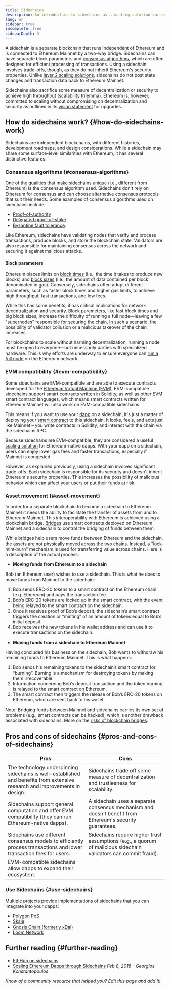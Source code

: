 ```yaml
---
title: Sidechains
description: An introduction to sidechains as a scaling solution currently utilized by the Ethereum community.
lang: en
sidebar: true
incomplete: true
sidebarDepth: 3
---
```


A sidechain is a separate blockchain that runs independent of Ethereum and is connected to Ethereum Mainnet by a two-way bridge. Sidechains can have separate block parameters and [consensus algorithms](/developers/docs/consensus-mechanisms/), which are often designed for efficient processing of transactions. Using a sidechain involves trade-offs, though, as they do not inherit Ethereum's security properties. Unlike [layer 2 scaling solutions](/layer-2/), sidechains do not post state changes and transaction data back to Ethereum Mainnet.

Sidechains also sacrifice some measure of decentralization or security to achieve high throughput ([scalability trilemma](https://vitalik.ca/general/2021/05/23/scaling.html)). Ethereum is, however, committed to scaling without compromising on decentralization and security as outlined in its [vision statement](/upgrades/vision/) for upgrades.

## How do sidechains work? {#how-do-sidechains-work}

Sidechains are independent blockchains, with different histories, development roadmaps, and design considerations. While a sidechain may share some surface-level similarities with Ethereum, it has several distinctive features.  

### Consensus algorithms {#consensus-algorithms}

One of the qualities that make sidechains unique (i.e., different from Ethereum) is the consensus algorithm used. Sidechains don't rely on Ethereum for consensus and can choose alternative consensus protocols that suit their needs. Some examples of consensus algorithms used on sidechains include:

- [Proof-of-authority](https://wikipedia.org/wiki/Proof_of_authority)
- [Delegated proof-of-stake](https://en.bitcoinwiki.org/wiki/DPoS)
- [Byzantine fault tolerance](https://decrypt.co/resources/byzantine-fault-tolerance-what-is-it-explained). 

Like Ethereum, sidechains have validating nodes that verify and process transactions, produce blocks, and store the blockchain state. Validators are also responsible for maintaining consensus across the network and securing it against malicious attacks.

#### Block parameters 

Ethereum places limits on [block times](/developers/docs/blocks/#block-time) (i.e., the time it takes to produce new blocks) and [block sizes](/developers/docs/blocks/#block-size) (i.e., the amount of data contained per block denominated in gas). Conversely, sidechains often adopt different parameters, such as faster block times and higher gas limits, to achieve high throughput, fast transactions, and low fees. 

While this has some benefits, it has critical implications for network decentralization and security. Block parameters, like fast block times and big block sizes, increase the difficulty of running a full node—leaving a few "supernodes" responsible for securing the chain. In such a scenario, the possibility of validator collusion or a malicious takeover of the chain increases.  

For blockchains to scale without harming decentralization, running a node must be open to everyone—not necessarily parties with specialized hardware. This is why efforts are underway to ensure everyone can [run a full node](/developers/docs/nodes-and-clients/#why-should-i-run-an-ethereum-node) on the Ethereum network. 

### EVM compatibility {#evm-compatibility}

Some sidechains are EVM-compatible and are able to execute contracts developed for the [Ethereum Virtual Machine (EVM)](/developers/docs/evm/). EVM-compatible sidechains support smart contracts [written in Solidity](/developers/docs/smart-contracts/languages/), as well as other EVM smart contract languages, which means smart contracts written for Ethereum Mainnet will also work on EVM-compatible sidechains. 

This means if you want to use your [dapp](/developers/docs/dapps/) on a sidechain, it's just a matter of deploying your [smart contract](/developers/docs/smart-contracts/) to this sidechain. It looks, feels, and acts just like Mainnet – you write contracts in Solidity, and interact with the chain via the sidechains RPC.

Because sidechains are EVM-compatible, they are considered a useful [scaling solution](/developers/docs/scaling/) for Ethereum-native dapps. With your dapp on a sidechain, users can enjoy lower gas fees and faster transactions, especially if Mainnet is congested. 

However, as explained previously, using a sidechain involves significant trade-offs. Each sidechain is responsible for its security and doesn't inherit Ethereum's security properties. This increases the possibility of malicious behavior which can affect your users or put their funds at risk. 

### Asset movement {#asset-movement}

In order for a separate blockchain to become a sidechain to Ethereum Mainnet it needs the ability to facilitate the transfer of assets from and to Ethereum Mainnet. This interoperability with Ethereum is achieved using a blockchain bridge. [Bridges](/bridges/) use smart contracts deployed on Ethereum Mainnet and a sidechain to control the bridging of funds between them. 

While bridges help users move funds between Ethereum and the sidechain, the assets are not physically moved across the two chains. Instead, a "lock-mint-burn" mechanism is used for transferring value across chains. Here is a description of the actual process:

- **Moving funds from Ethereum to a sidechain**

Bob (an Ethereum user) wishes to use a sidechain. This is what he does to move funds from Mainnet to the sidechain:
 
1. Bob sends ERC-20 tokens to a smart contract on the Ethereum chain (e.g. Ethereum) and pays the transaction fee. 
2. Bob’s ERC-20 tokens are locked up in the smart contract, with the event being relayed to the smart contract on the sidechain.
3. Once it receives proof of Bob’s deposit, the sidechain’s smart contract triggers the creation or “minting” of an amount of tokens equal to Bob’s initial deposit. 
4. Bob receives the new tokens in his wallet address and can use it to execute transactions on the sidechain. 

- **Moving funds from a sidechain to Ethereum Mainnet**

Having concluded his business on the sidechain, Bob wants to withdraw his remaining funds to Ethereum Mainnet. This is what happens:

1. Bob sends his remaining tokens to the sidechain’s smart contract for “burning”. Burning is a mechanism for destroying tokens by making them irrecoverable. 
2. Information concerning Bob’s deposit transaction and the token burning is relayed to the smart contract on Ethereum. 
3. The smart contract then triggers the release of Bob’s ERC-20 tokens on Ethereum, which are sent back to his wallet.

Note: Bridging funds between Mainnet and sidechains carries its own set of problems (e.g., smart contracts can be hacked), which is another drawback associated with sidechains. More on the [risks of blockchain bridges](/bridges/#bridge-risk). 

## Pros and cons of sidechains {#pros-and-cons-of-sidechains}

| Pros                                             | Cons                                                                                           |
| ------------------------------------------------ | ---------------------------------------------------------------------------------------------- |
| The technology underpinning sidechains is well-established and benefits from extensive research and improvements in design. | Sidechains trade off some measure of decentralization and trustlesness for scalability.  |
| Sidechains support general computation and offer EVM compatibility (they can run Ethereum-native dapps). | A sidechain uses a separate consensus mechanism and doesn't benefit from Ethereum's security guarantees.   |
| Sidechains use different consensus models to efficiently process transactions and lower transaction fees for users.  | Sidechains require higher trust assumptions (e.g., a quorum of malicious sidechain validators can commit fraud).|                                                                    
| EVM-compatible sidechains allow dapps to expand their ecosystem.  |                                                                                |

### Use Sidechains {#use-sidechains}

Multiple projects provide implementations of sidechains that you can integrate into your dapps:

- [Polygon PoS](https://polygon.technology/solutions/polygon-pos)
- [Skale](https://skale.network/)
- [Gnosis Chain (formerly xDai)](https://www.gnosischain.com/)
- [Loom Network](https://loomx.io/)

## Further reading {#further-reading}

- [EthHub on sidechains](https://docs.ethhub.io/ethereum-roadmap/layer-2-scaling/sidechains/)
- [Scaling Ethereum Dapps through Sidechains](https://medium.com/loom-network/dappchains-scaling-ethereum-dapps-through-sidechains-f99e51fff447) _Feb 8, 2018 - Georgios Konstantopoulos_

_Know of a community resource that helped you? Edit this page and add it!_
